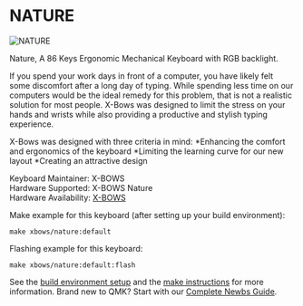 # NATURE
![NATURE](https://cdn.shopify.com/s/files/1/0014/7623/1237/files/xbows_1_720x_99574cc7-a547-4c1d-b847-482ec282f45b_540x.png)

Nature, A 86 Keys Ergonomic Mechanical Keyboard with RGB backlight.

If you spend your work days in front of a computer, you have likely felt some discomfort after a long day of typing. While spending less time on our computers would be the ideal remedy for this problem, that is not a realistic solution for most people. X-Bows was designed to limit the stress on your hands and wrists while also providing a productive and stylish typing experience.


X-Bows was designed with three criteria in mind:
*Enhancing the comfort and ergonomics of the keyboard
*Limiting the learning curve for our new layout
*Creating an attractive design


Keyboard Maintainer: X-BOWS  
Hardware Supported: X-BOWS Nature  
Hardware Availability: [X-BOWS](https://x-bows.com/)

Make example for this keyboard (after setting up your build environment):

    make xbows/nature:default

Flashing example for this keyboard:

    make xbows/nature:default:flash

See the [build environment setup](https://docs.qmk.fm/#/getting_started_build_tools) and the [make instructions](https://docs.qmk.fm/#/getting_started_make_guide) for more information. Brand new to QMK? Start with our [Complete Newbs Guide](https://docs.qmk.fm/#/newbs).
